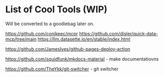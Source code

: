 # List of Cool Tools (WIP)

Will be converted to a goodiebag later on.

https://github.com/conikeec/mcpr
https://github.com/disler/quick-data-mcp/tree/main
https://llm.datasette.io/en/stable/index.html

https://github.com/JamesIves/github-pages-deploy-action

https://github.com/squidfunk/mkdocs-material - make documentatiovns

https://github.com/TheYkk/git-switcher - git switcher
